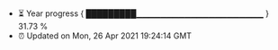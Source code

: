- ⏳ Year progress { █████████▁▁▁▁▁▁▁▁▁▁▁▁▁▁▁▁▁▁▁▁▁ } 31.73 %
- ⏰ Updated on Mon, 26 Apr 2021 19:24:14 GMT

